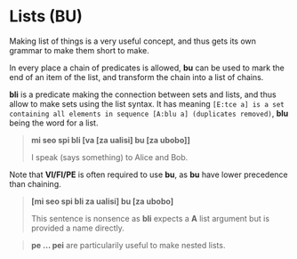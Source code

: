 # Lists (BU)

Making list of things is a very useful concept, and thus gets its own grammar to
make them short to make.

In every place a chain of predicates is allowed, __bu__ can be used to mark the
end of an item of the list, and transform the chain into a list of chains.

__bli__ is a predicate making the connection between sets and lists, and thus
allow to make sets using the list syntax. It has meaning `[E:tce a] is a set
containing all elements in sequence [A:blu a] (duplicates removed)`, __blu__
being the word for a list.

> __mi seo spi bli [va [za ualisi] bu [za ubobo]]__
>
> I speak (says something) to Alice and Bob.

Note that __VI/FI/PE__ is often required to use __bu__, as __bu__ have
lower precedence than chaining.

> __[mi seo spi bli za ualisi] bu [za ubobo]__
>
> This sentence is nonsence as __bli__ expects a __A__ list argument but is
> provided a name directly.

> __pe ... pei__ are particularily useful to make nested lists.
